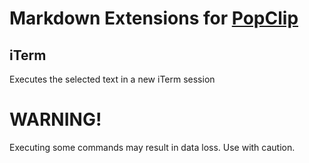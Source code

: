 # Markdown Extensions for [PopClip](http://pilotmoon.com/popclip/)

## iTerm

Executes the selected text in a new iTerm session

# WARNING!

Executing some commands may result in data loss. Use with caution.
